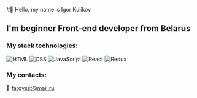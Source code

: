 #👋 Hello, my name is Igor Kulikov
## I'm beginner **Front-end developer** from Belarus
### My stack technologies:
![HTML](https://img.shields.io/badge/-HTML-black?style=for-the-badge&logo=html5)
![CSS](https://img.shields.io/badge/-HTML-black?style=for-the-badge&logo=css3)
![JavaScript](https://img.shields.io/badge/-HTML-black?style=for-the-badge&logo=JavaScript)
![React](https://img.shields.io/badge/-HTML-black?style=for-the-badge&logo=React)
![Redux](https://img.shields.io/badge/-HTML-black?style=for-the-badge&logo=Redux)
### My contacts:
:email: fargysst@mail.ru

